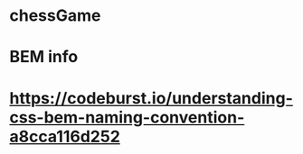 # chessGame

# BEM info

# https://codeburst.io/understanding-css-bem-naming-convention-a8cca116d252
